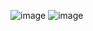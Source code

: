 ![image](https://github.com/nitishkr106/NextJS/assets/60603263/94e147a9-7438-40f4-9ab0-c92ea98e8eff)
![image](https://github.com/nitishkr106/NextJS/assets/60603263/2eebacbc-6c74-4506-907a-73bcf9b921e1)
